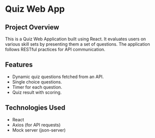 # Quiz Web App

## Project Overview
This is a Quiz Web Application built using React. It evaluates users on various skill sets by presenting them a set of questions. The application follows RESTful practices for API communication.

## Features
- Dynamic quiz questions fetched from an API.
- Single choice questions.
- Timer for each question.
- Quiz result with scoring.

## Technologies Used
- React
- Axios (for API requests)
- Mock server (json-server)

